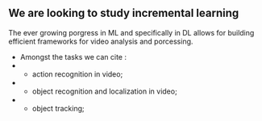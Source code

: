 ## We are looking to study incremental learning

The ever growing porgress in ML and specifically in DL allows for building
efficient frameworks for video analysis and porcessing.
- Amongst the tasks we can cite :
- - action recognition in video;
- - object recognition and localization in video;
- - object tracking;
